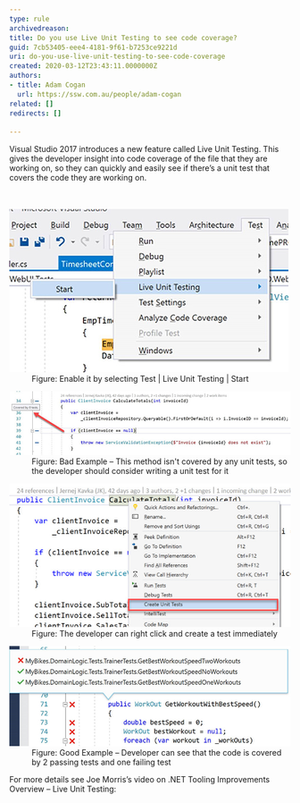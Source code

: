 ```yaml
---
type: rule
archivedreason: 
title: Do you use Live Unit Testing to see code coverage?
guid: 7cb53405-eee4-4181-9f61-b7253ce9221d
uri: do-you-use-live-unit-testing-to-see-code-coverage
created: 2020-03-12T23:43:11.0000000Z
authors:
- title: Adam Cogan
  url: https://ssw.com.au/people/adam-cogan
related: []
redirects: []

---
```



Visual Studio 2017 introduces a new feature called Live Unit Testing. This gives the developer insight into code coverage of the file that they are working on, so they can quickly and easily see if there’s a unit test that covers the code they are working on.<br>
<br><excerpt class='endintro'></excerpt><br>
<dl class="image"><dt>​<img src="lut-codecoverage1.jpg" alt="lut-codecoverage1.jpg" /></dt><dd>Figure: Enable it by selecting Test | Live Unit Testing | Start</dd></dl><dl class="badImage"><dt>​<img src="lut-codecoverage2.jpg" alt="lut-codecoverage2.jpg" /></dt><dd>Figure: Bad Example – This method isn't covered by any unit tests, so the developer should consider writing a unit test for it</dd></dl><dl class="image"><dt>​<img src="lut-codecoverage3.jpg" alt="lut-codecoverage3.jpg" /></dt><dd>Figure: The developer can right click and create a test immediately</dd></dl><dl class="goodImage"><dt>​<img src="lut-codecoverage4.jpg" alt="lut-codecoverage4.jpg" /></dt><dd>Figure: Good Example – Developer can see that the code is covered by 2 passing tests and one failing test</dd></dl>

<p>For more details see Joe Morris’s video on .NET Tooling Improvements Overview – Live Unit Testing:<br></p><p></p><div class="ms-rtestate-read ms-rte-wpbox"><div class="ms-rtestate-notify  ms-rtestate-read feb2a911-2a57-40c5-bd54-dba4001855cb" id="div_feb2a911-2a57-40c5-bd54-dba4001855cb"></div><div id="vid_feb2a911-2a57-40c5-bd54-dba4001855cb" style="display:none;"></div></div><p>​​<br></p>



